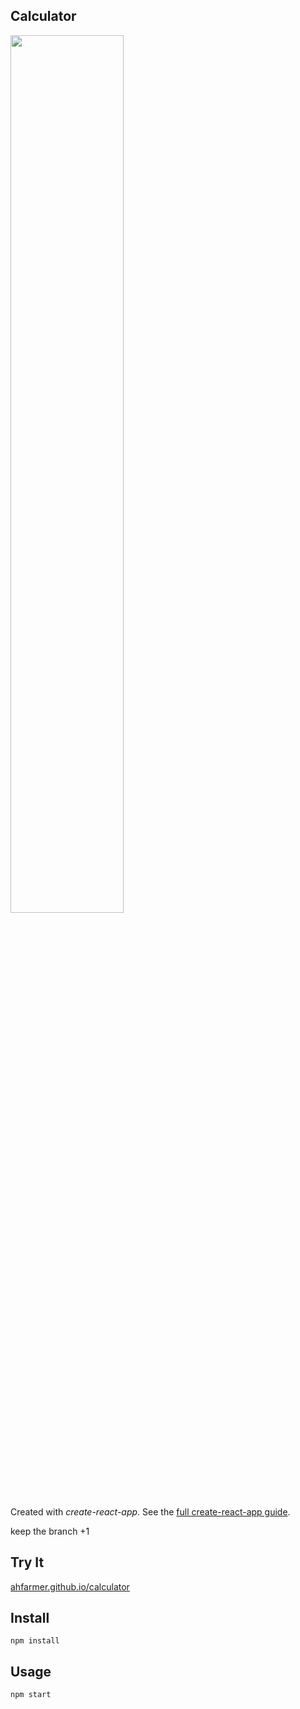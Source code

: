 Calculator
---
<img src="Logotype primary.png" width="60%" height="60%" />

Created with *create-react-app*. See the [full create-react-app guide](https://github.com/facebookincubator/create-react-app/blob/master/packages/react-scripts/template/README.md).

keep the branch +1

Try It
---

[ahfarmer.github.io/calculator](https://ahfarmer.github.io/calculator/)



Install
---

`npm install`



Usage
---

`npm start`
